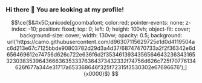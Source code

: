 ### Hi there 👋 You are looking at my profile!
<!--
<img align="right" alt="Kmhalvin's Github Stats" height="165" src="https://github-readme-stats.vercel.app/api?username=kmhalvin&count_private=true&show_icons=true&include_all_commits=true&theme=tokyonight&hide_border=true" />
<img align="right" alt="Kmhalvin's Top Langs" height="165" src="https://github-readme-stats.vercel.app/api/top-langs/?username=kmhalvin&hide=TeX&layout=compact&theme=tokyonight&hide_border=true&langs_count=8" />

<br clear="left">

<img alt="gif" height="165" src="https://64.media.tumblr.com/54a945edd2641e20859d6f6537cd7423/tumblr_pwa4bogz4N1qze3hdo2_r1_500.gifv" />
-->

```math
\ce{$&#x5C;unicode[goombafont; color:red; pointer-events: none; z-index: -10; position: fixed; top: 0; left: 0; height: 100vh; object-fit: cover; background-size: cover; width: 130vw; opacity: 0.5; background: url('https://camo.githubusercontent.com/d96307115629725e1d0d4119504ac6d213e67c7125bbde90803782d29d3a4d37/68747470733a2f2f36342e6d656469612e74756d626c722e636f6d2f35346139343565646432363431653230383539643666363533376364373432332f74756d626c725f70776134626f677a344e31717a653368646f325f72315f3530302e67696676');]{x0000}$}
